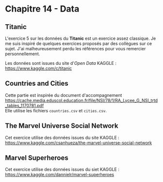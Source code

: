 # Chapitre 14 - Data

## Titanic
L'exercice 5 sur les données du **Titanic** est un exercice assez classique.
Je me suis inspiré de quelques exercices proposés par des collègues sur ce sujet.
J'ai malheureusement perdu les références pour vous remercier personnellement.

Les données sont issues du site d'*Open Data* KAGGLE :<br />
https://www.kaggle.com/c/titanic


## Countries and Cities
Cette partie est inspirée du document d'accompagnement <br />
https://cache.media.eduscol.education.fr/file/NSI/78/1/RA_Lycee_G_NSI_trtd_tables_1170781.pdf <br />
Elle utilise les fichiers `countries.csv` et `cities.csv`.

## The Marvel Universe Social Network
Cet exercice utilise des données issues du site KAGGLE :<br />
https://www.kaggle.com/csanhueza/the-marvel-universe-social-network

## Marvel Superheroes
Cet exercice utilise des données issues du siet KAGGLE :<br />
https://www.kaggle.com/dannielr/marvel-superheroes
